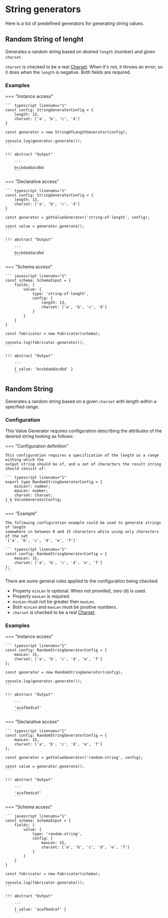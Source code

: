 # String generators

Here is a list of predefined generators for generating string values.

## Random String of lenght

Generates a random string based on desired `length` (number) and given `charset`.

`charset` is checked to be a real [Charset](../../Utils/charset.md). When it's not,
it throws an error; so it does when the `length` is negative. Both fields are required.

### Examples

=== "Instance access"

    ``` typescript linenums="1"
    const config: StringGeneratorConfig = {
        length: 13,
        charset: ['a', 'b', 'c', 'd']
    }

    const generator = new StringOfLengthGenerator(config);

    console.log(generator.generate());
    ```

    !!! abstract "Output"

        ```
        bccbdaddacdbd
        ```

=== "Declarative access"

    ``` typescript linenums="1"
    const config: StringGeneratorConfig = {
        length: 13,
        charset: ['a', 'b', 'c', 'd']
    }

    const generator = getValueGenerator('string-of-length', config);

    const value = generator.generate();
    ```

    !!! abstract "Output"

        ```
        bccbdaddacdbd
        ```

=== "Schema access"

    ``` javascript linenums="1"
    const schema: SchemaInput = {
        fields: {
            value: {
                type: 'string-of-length',
                config: {
                    length: 13,
                    charset: ['a', 'b', 'c', 'd']
                }
            }
        }
    }

    const fabricator = new Fabricator(schema);

    console.log(fabricator.generate());
    ```

    !!! abstract "Output"

        ```
        { value: 'bccbdaddacdbd' }
        ```


## Random String

Generates a random string based on a given `charset` with length within a specified range.


### Configuration

This Value Generator requires configuration describing the attributes of the desired string looking
as follows:


=== "Configuration definition"

    This configuration requires a specification of the length as a range withing which the
    output string should be of, and a set of characters the result string should consist of:

    ``` typescript linenums="1"
    export type RandomStringGeneratorConfig = {
        minLen?: number;
        maxLen: number;
        charset: Charset;
    } & ValueGeneratorConfig;
    ```


=== "Example"

    The following configuration example could be used to generate strings of length
    somewhere in between 0 and 15 characters while using only characters of the set
    `['a', 'b', 'c', 'd', 'e', 'f']`

    ``` typescript linenums="1"
    const config: RandomStringGeneratorConfig = {
        maxLen: 15,
        charset: ['a', 'b', 'c', 'd', 'e', 'f']
    };
    ```


There are some general rules applied to the configuration being checked:

- Property `minLen` is optional. When not provided, zero (`0`) is used.
- Property `maxLen` is required.
- `minLen` must not be greater then `maxLen`.
- Both `minLen` and `maxLen` must be positive numbers.
- `charset` is checked to be a real [Charset](../../Utils/charset.md).


### Examples

=== "Instance access"

    ``` typescript linenums="1"
    const config: RandomStringGeneratorConfig = {
        maxLen: 15,
        charset: ['a', 'b', 'c', 'd', 'e', 'f']
    };

    const generator = new RandomStringGenerator(config);

    console.log(generator.generate());
    ```

    !!! abstract "Output"

        ```
        'acafbedcaf'
        ```

=== "Declarative access"

    ``` typescript linenums="1"
    const config: RandomStringGeneratorConfig = {
        maxLen: 15,
        charset: ['a', 'b', 'c', 'd', 'e', 'f']
    };

    const generator = getValueGenerator('random-string', config);

    const value = generator.generate();
    ```

    !!! abstract "Output"

        ```
        'acafbedcaf'
        ```

=== "Schema access"

    ``` javascript linenums="1"
    const schema: SchemaInput = {
        fields: {
            value: {
                type: 'random-string',
                config: {
                    maxLen: 15,
                    charset: ['a', 'b', 'c', 'd', 'e', 'f']
                }
            }
        }
    }

    const fabricator = new Fabricator(schema);

    console.log(fabricator.generate());
    ```

    !!! abstract "Output"

        ```
        { value: 'acafbedcaf' }
        ```
